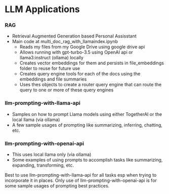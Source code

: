 # LLM Applications

### RAG
- Retrieval Augmented Generation based Personal Assisstant
- Main code at multi_doc_rag_with_llamaindex.ipynb
    - Reads my files from my Google Drive using google drive api
    - Allows running with gpt-turbo-3.5 using OpenAI api or llama3:instruct (ollama) locally
    - Creates vector embeddings for them and persists in file_embeddings folder to reuse for future use
    - Creates query engine tools for each of the docs using the embeddings and file summaries
    - Uses thes objects to create a router query engine that can route the query to one or more of these query engines

### llm-prompting-with-llama-api
- Samples on how to prompt Llama models using either TogetherAI or the local llama (via ollama)
- A few sample usages of prompting like summarizing, inferring, chatting, etc.

### llm-prompting-with-openai-api
- This uses local llama only (via ollama)
- Some examples of using prompts to accomplish tasks like summarizing, expanding, transforming, etc.

Best to use llm-prompting-with-llama-api for all tasks esp when trying to incorporate it in places. Only use of llm-prompting-with-openai-api is for some sample usages of prompting best practices.
